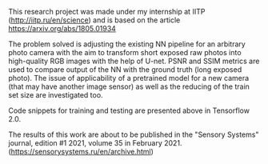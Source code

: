 This research project was made under my internship at IITP (http://iitp.ru/en/science) and is based on the article https://arxiv.org/abs/1805.01934 

The problem solved is adjusting the existing NN pipeline for an arbitrary photo camera with the aim to transform short exposed raw photos into high-quality RGB images with the help of U-net. PSNR and SSIM metrics are used to compare output of the NN with the ground truth (long exposed photo). The issue of applicability of a pretrained model for a new camera (that may have another image sensor) as well as the reducing of the train set size are investigated too. 

Code snippets for training and testing are presented above in Tensorflow 2.0.


The results of this work are about to be published in the "Sensory Systems" journal, edition #1 2021, volume 35 in February 2021. (https://sensorysystems.ru/en/archive.html) 
